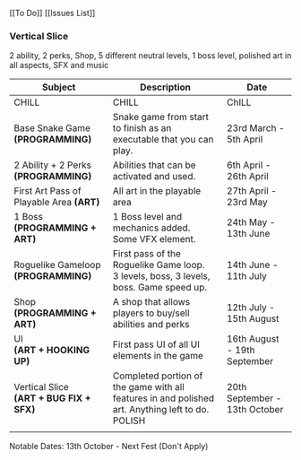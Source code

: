 [[To Do]]
[[Issues List]]
### **Vertical Slice**  
2 ability, 2 perks, Shop, 5 different neutral levels, 1 boss level, polished art in all aspects, SFX and music

| Subject                                      | Description                                                                                      | Date                          |
| -------------------------------------------- | ------------------------------------------------------------------------------------------------ | ----------------------------- |
| CHILL                                        | CHILL                                                                                            | ChILL                         |
| Base Snake Game **(PROGRAMMING)**            | Snake game from start to finish as an executable that you can play.                              | 23rd March - 5th April        |
| 2 Ability + 2 Perks **(PROGRAMMING)**        | Abilities that can be activated and used.                                                        | 6th April - 26th April        |
| First Art Pass of Playable Area **(ART)**    | All art in the playable area                                                                     | 27th April - 23rd May         |
| 1 Boss <br>**(PROGRAMMING + ART)**           | 1 Boss level and mechanics added. <br>Some VFX element.                                          | 24th May - 13th June          |
| Roguelike Gameloop<br>**(PROGRAMMING)**      | First pass of the Roguelike Game loop.<br>3 levels, boss, 3 levels, boss. Game speed up.         | 14th June - 11th July         |
| Shop <br>**(PROGRAMMING + ART)**             | A shop that allows players to buy/sell abilities and perks                                       | 12th July - 15th August       |
| UI<br>**(ART + HOOKING UP)**                 | First pass UI of all UI elements in the game                                                     | 16th August - 19th September  |
| Vertical Slice <br>**(ART + BUG FIX + SFX)** | Completed portion of the game with all features in and polished art. Anything left to do. POLISH | 20th September - 13th October |
|                                              |                                                                                                  |                               |
Notable Dates:
13th October - Next Fest (Don't Apply)